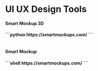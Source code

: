 # UI UX Design Tools

<h4> Smart Mockup 3D <h4>
```python
https://smartmockups.com/
```
<br><br>
<h4> Smart Mockup <h4>
```shell
https://smartmockups.com/
```
